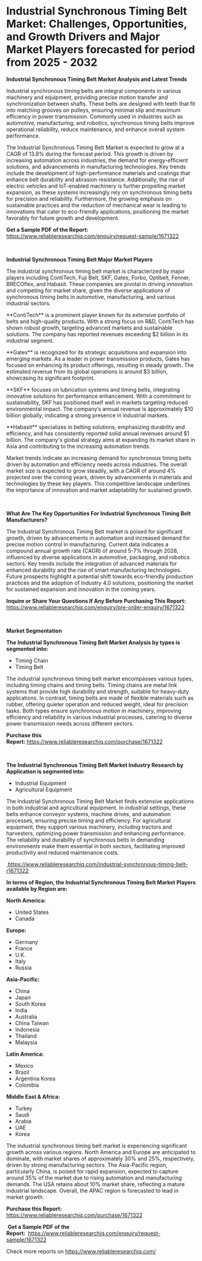 <p><h1>Industrial Synchronous Timing Belt Market: Challenges, Opportunities, and Growth Drivers and Major Market Players forecasted for period from 2025 - 2032</h1></p><p><strong>Industrial Synchronous Timing Belt Market Analysis and Latest Trends</strong></p>
<p><p>Industrial synchronous timing belts are integral components in various machinery and equipment, providing precise motion transfer and synchronization between shafts. These belts are designed with teeth that fit into matching grooves on pulleys, ensuring minimal slip and maximum efficiency in power transmission. Commonly used in industries such as automotive, manufacturing, and robotics, synchronous timing belts improve operational reliability, reduce maintenance, and enhance overall system performance.</p><p>The Industrial Synchronous Timing Belt Market is expected to grow at a CAGR of 13.8% during the forecast period. This growth is driven by increasing automation across industries, the demand for energy-efficient solutions, and advancements in manufacturing technologies. Key trends include the development of high-performance materials and coatings that enhance belt durability and abrasion resistance. Additionally, the rise of electric vehicles and IoT-enabled machinery is further propelling market expansion, as these systems increasingly rely on synchronous timing belts for precision and reliability. Furthermore, the growing emphasis on sustainable practices and the reduction of mechanical wear is leading to innovations that cater to eco-friendly applications, positioning the market favorably for future growth and development.</p></p>
<p><strong>Get a Sample PDF of the Report:&nbsp;</strong> <a href="https://www.reliableresearchiq.com/enquiry/request-sample/1671322?utm_campaign=2449&utm_medium=2&utm_source=Github&utm_content=ia&utm_term=25032025&utm_id=industrial-synchronous-timing-belt">https://www.reliableresearchiq.com/enquiry/request-sample/1671322</a></p>
<p>&nbsp;</p>
<p><strong>Industrial Synchronous Timing Belt Major Market Players</strong></p>
<p><p>The industrial synchronous timing belt market is characterized by major players including ContiTech, Fuji Belt, SKF, Gates, Forbo, Optibelt, Fenner, BRECOflex, and Habasit. These companies are pivotal in driving innovation and competing for market share, given the diverse applications of synchronous timing belts in automotive, manufacturing, and various industrial sectors.</p><p>**ContiTech** is a prominent player known for its extensive portfolio of belts and high-quality products. With a strong focus on R&D, ContiTech has shown robust growth, targeting advanced markets and sustainable solutions. The company has reported revenues exceeding $2 billion in its industrial segment.</p><p>**Gates** is recognized for its strategic acquisitions and expansion into emerging markets. As a leader in power transmission products, Gates has focused on enhancing its product offerings, resulting in steady growth. The estimated revenue from its global operations is around $3 billion, showcasing its significant footprint.</p><p>**SKF** focuses on lubrication systems and timing belts, integrating innovative solutions for performance enhancement. With a commitment to sustainability, SKF has positioned itself well in markets targeting reduced environmental impact. The company’s annual revenue is approximately $10 billion globally, indicating a strong presence in industrial markets.</p><p>**Habasit** specializes in belting solutions, emphasizing durability and efficiency, and has consistently reported solid annual revenues around $1 billion. The company's global strategy aims at expanding its market share in Asia and contributing to the increasing automation trends.</p><p>Market trends indicate an increasing demand for synchronous timing belts driven by automation and efficiency needs across industries. The overall market size is expected to grow steadily, with a CAGR of around 4% projected over the coming years, driven by advancements in materials and technologies by these key players. This competitive landscape underlines the importance of innovation and market adaptability for sustained growth.</p></p>
<p>&nbsp;</p>
<p><strong>What Are The Key Opportunities For Industrial Synchronous Timing Belt Manufacturers?</strong></p>
<p><p>The Industrial Synchronous Timing Belt market is poised for significant growth, driven by advancements in automation and increased demand for precise motion control in manufacturing. Current data indicates a compound annual growth rate (CAGR) of around 5-7% through 2028, influenced by diverse applications in automotive, packaging, and robotics sectors. Key trends include the integration of advanced materials for enhanced durability and the rise of smart manufacturing technologies. Future prospects highlight a potential shift towards eco-friendly production practices and the adoption of Industry 4.0 solutions, positioning the market for sustained expansion and innovation in the coming years.</p></p>
<p><strong>Inquire or Share Your Questions If Any Before Purchasing This Report:</strong> <a href="https://www.reliableresearchiq.com/enquiry/pre-order-enquiry/1671322?utm_campaign=2449&utm_medium=2&utm_source=Github&utm_content=ia&utm_term=25032025&utm_id=industrial-synchronous-timing-belt">https://www.reliableresearchiq.com/enquiry/pre-order-enquiry/1671322</a></p>
<p>&nbsp;</p>
<p><strong>Market Segmentation</strong></p>
<p><strong>The Industrial Synchronous Timing Belt Market Analysis by types is segmented into:</strong></p>
<p><ul><li>Timing Chain</li><li>Timing Belt</li></ul></p>
<p><p>The industrial synchronous timing belt market encompasses various types, including timing chains and timing belts. Timing chains are metal link systems that provide high durability and strength, suitable for heavy-duty applications. In contrast, timing belts are made of flexible materials such as rubber, offering quieter operation and reduced weight, ideal for precision tasks. Both types ensure synchronous motion in machinery, improving efficiency and reliability in various industrial processes, catering to diverse power transmission needs across different sectors.</p></p>
<p><strong>Purchase this Report:&nbsp;</strong><a href="https://www.reliableresearchiq.com/purchase/1671322?utm_campaign=2449&utm_medium=2&utm_source=Github&utm_content=ia&utm_term=25032025&utm_id=industrial-synchronous-timing-belt">https://www.reliableresearchiq.com/purchase/1671322</a></p>
<p>&nbsp;</p>
<p><strong>The Industrial Synchronous Timing Belt Market Industry Research by Application is segmented into:</strong></p>
<p><ul><li>Industrial Equipment</li><li>Agricultural Equipment</li></ul></p>
<p><p>The Industrial Synchronous Timing Belt Market finds extensive applications in both industrial and agricultural equipment. In industrial settings, these belts enhance conveyor systems, machine drives, and automation processes, ensuring precise timing and efficiency. For agricultural equipment, they support various machinery, including tractors and harvesters, optimizing power transmission and enhancing performance. The reliability and durability of synchronous belts in demanding environments make them essential in both sectors, facilitating improved productivity and reduced maintenance costs.</p></p>
<p><a href="https://www.reliableresearchiq.com/industrial-synchronous-timing-belt-r1671322?utm_campaign=2449&utm_medium=2&utm_source=Github&utm_content=ia&utm_term=25032025&utm_id=industrial-synchronous-timing-belt">&nbsp;https://www.reliableresearchiq.com/industrial-synchronous-timing-belt-r1671322</a></p>
<p><strong>In terms of Region, the Industrial Synchronous Timing Belt Market Players available by Region are:</strong></p>
<p>
    <p> <strong> North America: </strong>
        <ul>
            <li>United States</li>
            <li>Canada</li>
        </ul>
        </p> 
    <p> <strong> Europe: </strong>
        <ul>
            <li>Germany</li>
            <li>France</li>
            <li>U.K.</li>
            <li>Italy</li>
            <li>Russia</li>
        </ul>
        </p> 
    <p> <strong> Asia-Pacific: </strong>
        <ul>
            <li>China</li>
            <li>Japan</li>
            <li>South Korea</li>
            <li>India</li>
            <li>Australia</li>
            <li>China Taiwan</li>
            <li>Indonesia</li>
            <li>Thailand</li>
            <li>Malaysia</li>
        </ul>
        </p> 
    <p> <strong> Latin America: </strong>
        <ul>
            <li>Mexico</li>
            <li>Brazil</li>
            <li>Argentina Korea</li>
            <li>Colombia</li>
        </ul>
        </p> 
    <p> <strong> Middle East & Africa: </strong>
        <ul>
            <li>Turkey</li>
            <li>Saudi</li>
            <li>Arabia</li>
            <li>UAE</li>
            <li>Korea</li>
        </ul>
    </p>
    </p>
<p><p>The industrial synchronous timing belt market is experiencing significant growth across various regions. North America and Europe are anticipated to dominate, with market shares of approximately 30% and 25%, respectively, driven by strong manufacturing sectors. The Asia-Pacific region, particularly China, is poised for rapid expansion, expected to capture around 35% of the market due to rising automation and manufacturing demands. The USA retains about 10% market share, reflecting a mature industrial landscape. Overall, the APAC region is forecasted to lead in market growth.</p></p>
<p><strong>Purchase this Report: </strong><a href="https://www.reliableresearchiq.com/purchase/1671322?utm_campaign=2449&utm_medium=2&utm_source=Github&utm_content=ia&utm_term=25032025&utm_id=industrial-synchronous-timing-belt">https://www.reliableresearchiq.com/purchase/1671322</a></p>
<p>&nbsp;<strong>Get a Sample PDF of the Report:&nbsp;&nbsp;</strong><a href="https://www.reliableresearchiq.com/enquiry/request-sample/1671322?utm_campaign=2449&utm_medium=2&utm_source=Github&utm_content=ia&utm_term=25032025&utm_id=industrial-synchronous-timing-belt">https://www.reliableresearchiq.com/enquiry/request-sample/1671322</a></p>
<p><strong></strong></p>
<p>Check more reports on <a href="https://www.reliableresearchiq.com/?utm_campaign=2449&utm_medium=2&utm_source=Github&utm_content=ia&utm_term=25032025&utm_id=industrial-synchronous-timing-belt">https://www.reliableresearchiq.com/</a></p>